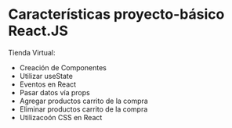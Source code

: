 # Características proyecto-básico React.JS

Tienda Virtual:

- Creación de Componentes
- Utilizar useState
- Eventos en React
- Pasar datos vía props
- Agregar productos carrito de la compra
- Eliminar productos carrito de la compra
- Utilizacoón CSS en React

